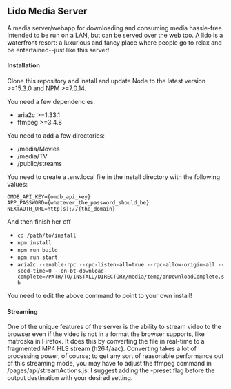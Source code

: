 ## Lido Media Server

A media server/webapp for downloading and consuming media hassle-free. Intended to be run on a LAN, but can be served over the web too.
A lido is a waterfront resort: a luxurious and fancy place where people go to relax and be entertained--just like this server!

#### Installation

Clone this repository and install and update Node to the latest version >=15.3.0 and NPM >=7.0.14.

You need a few dependencies:
- aria2c >=1.33.1
- ffmpeg >=3.4.8

You need to add a few directories:
- /media/Movies
- /media/TV
- /public/streams

You need to create a .env.local file in the install directory with the following values:
```
OMDB_API_KEY={omdb_api_key}
APP_PASSWORD={whatever_the_password_should_be}
NEXTAUTH_URL=http(s)://{the_domain}
```

And then finish her off
- `cd /path/to/install`
- `npm install`
- `npm run build`
- `npm run start`
- `aria2c --enable-rpc --rpc-listen-all=true --rpc-allow-origin-all --seed-time=0 --on-bt-download-complete=/PATH/TO/INSTALL/DIRECTORY/media/temp/onDownloadComplete.sh`

You need to edit the above command to point to your own install!

#### Streaming

One of the unique features of the server is the ability to stream video to the browser even if the video is not in a format the browser supports, like matroska in Firefox. It does this by converting the file in real-time to a fragmented MP4 HLS stream (h264/aac). Converting takes a lot of processing power, of course; to get any sort of reasonable performance out of this streaming mode, you may have to adjust the ffmpeg command in /pages/api/streamActions.js: I suggest adding the -preset flag before the output destination with your desired setting.
